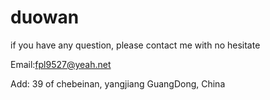 # duowan
if you have any question, please contact me with no hesitate

Email:fpl9527@yeah.net

Add: 39 of chebeinan, yangjiang GuangDong, China
